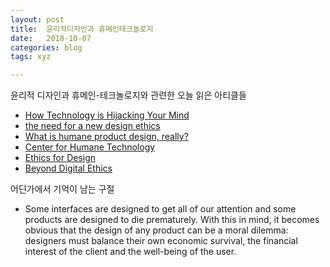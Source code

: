 ```yaml
---
layout: post
title:  윤리적디자인과 휴메인테크놀로지
date:   2018-10-07
categories: blog
tags: xyz

---
```


윤리적 디자인과 휴메인-테크놀로지와 관련한 오늘 읽은 아티클들

- [How Technology is Hijacking Your Mind](https://medium.com/thrive-global/how-technology-hijacks-peoples-minds-from-a-magician-and-google-s-design-ethicist-56d62ef5edf3)
- [the need for a new design ethics](http://www.tristanharris.com/the-need-for-a-new-design-ethics/)
- [What is humane product design, really?](https://uxdesign.cc/what-is-humane-product-design-really-546fff0b026)
- [Center for Humane Technology](http://humanetech.com/)
- [Ethics for Design](https://ethicsfordesign.com/about)
- [Beyond Digital Ethics](http://calnewport.com/blog/2018/08/09/beyond-digital-ethics/)




어딘가에서 기억이 남는 구절

- Some interfaces are designed to get all of our attention and some products are designed to die prematurely. With this in mind, it becomes obvious that the design of any product can be a moral dilemma: designers must balance their own economic survival, the financial interest of the client and the well-being of the user.
